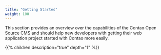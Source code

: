```yaml
---
title: "Getting Started"
weight: 100
---
```



This section provides an overview over the capabilities of the Contao Open Source
CMS and should help new developers with getting their web application project started
with Contao more easily.

{{% children description="true" depth="1" %}}
